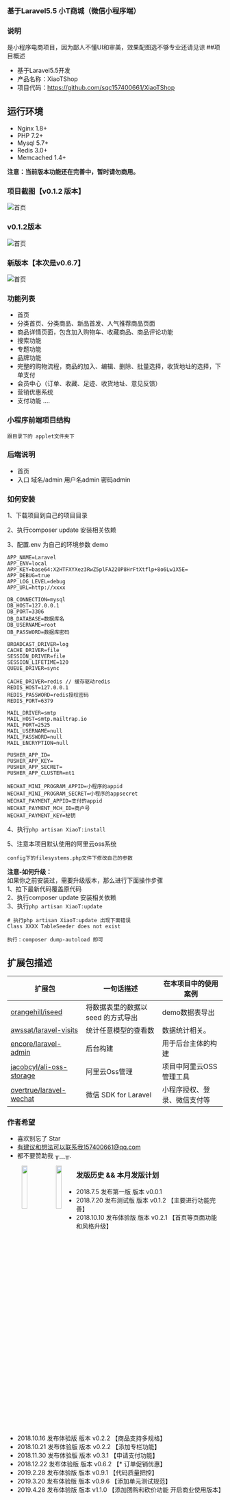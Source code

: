 ### 基于Laravel5.5 小T商城（微信小程序端）
### 说明
是小程序电商项目，因为鄙人不懂UI和审美，效果配图选不够专业还请见谅
##项目概述
+ 基于Laravel5.5开发
+ 产品名称：XiaoTShop
+ 项目代码：https://github.com/sqc157400661/XiaoTShop

## 运行环境
- Nginx 1.8+
- PHP 7.2+
- Mysql 5.7+
- Redis 3.0+
- Memcached 1.4+

**注意：当前版本功能还在完善中，暂时请勿商用。**

### 项目截图【v0.1.2 版本】

![首页](https://xiaot-static.oss-cn-hangzhou.aliyuncs.com/XiaoT/show/Xiaot_img%20111.jpg)

### v0.1.2版本

![首页](https://xiaot-static.oss-cn-hangzhou.aliyuncs.com/XiaoT/show/gh_667b391a9af7_344.jpg)

### 新版本【本次是v0.6.7】

![首页](https://xiaot-static.oss-cn-hangzhou.aliyuncs.com/XiaoT/show/gh_ed3c26c094b2_344.jpg)

### 功能列表
+ 首页
+ 分类首页、分类商品、新品首发、人气推荐商品页面
+ 商品详情页面，包含加入购物车、收藏商品、商品评论功能
+ 搜索功能
+ 专题功能
+ 品牌功能
+ 完整的购物流程，商品的加入、编辑、删除、批量选择，收货地址的选择，下单支付
+ 会员中心（订单、收藏、足迹、收货地址、意见反馈）
+ 营销优惠系统
+ 支付功能
....

### 小程序前端项目结构
```
跟目录下的 applet文件夹下
```

### 后端说明
+ 首页
+ 入口  域名/admin  用户名admin  密码admin


### 如何安装

1、下载项目到自己的项目目录

2、执行composer update 安装相关依赖

3、配置.env 为自己的环境参数
    demo
  ```
  APP_NAME=Laravel
  APP_ENV=local
  APP_KEY=base64:X2HTFXYXez3RwZ5plFA220P8HrFtXtflp+8o6Lw1X5E=
  APP_DEBUG=true
  APP_LOG_LEVEL=debug
  APP_URL=http://xxxx
  
  DB_CONNECTION=mysql
  DB_HOST=127.0.0.1
  DB_PORT=3306
  DB_DATABASE=数据库名
  DB_USERNAME=root
  DB_PASSWORD=数据库密码
  
  BROADCAST_DRIVER=log
  CACHE_DRIVER=file
  SESSION_DRIVER=file
  SESSION_LIFETIME=120
  QUEUE_DRIVER=sync
  
  CACHE_DRIVER=redis // 缓存驱动redis
  REDIS_HOST=127.0.0.1
  REDIS_PASSWORD=redis授权密码
  REDIS_PORT=6379
  
  MAIL_DRIVER=smtp
  MAIL_HOST=smtp.mailtrap.io
  MAIL_PORT=2525
  MAIL_USERNAME=null
  MAIL_PASSWORD=null
  MAIL_ENCRYPTION=null
  
  PUSHER_APP_ID=
  PUSHER_APP_KEY=
  PUSHER_APP_SECRET=
  PUSHER_APP_CLUSTER=mt1
  
  WECHAT_MINI_PROGRAM_APPID=小程序的appid
  WECHAT_MINI_PROGRAM_SECRET=小程序的appsecret
  WECHAT_PAYMENT_APPID=支付的appid
  WECHAT_PAYMENT_MCH_ID=商户号
  WECHAT_PAYMENT_KEY=秘钥

  ```

4、执行`php artisan XiaoT:install`

5、注意本项目默认使用的阿里云oss系统
```
config下的filesystems.php文件下修改自己的参数
```


**注意-如何升级：**<br>
如果你之前安装过，需要升级版本，那么进行下面操作步骤<br>
1、拉下最新代码覆盖原代码<br>
2、执行composer update 安装相关依赖<br>
3、执行`php artisan XiaoT:update`

```
# 执行php artisan XiaoT:update 出现下面错误
Class XXXX TableSeeder does not exist

执行：composer dump-autoload 即可
```

## 扩展包描述

| 扩展包 | 一句话描述 | 在本项目中的使用案例 |  
| --- | --- | --- |   
| [orangehill/iseed](https://github.com/orangehill/iseed) | 将数据表里的数据以 seed 的方式导出 | demo数据表导出 |
| [awssat/laravel-visits](https://github.com/awssat/laravel-visits) | 统计任意模型的查看数 | 数据统计相关。 |
|[encore/laravel-admin](https://github.com/z-song/laravel-admin)| 后台构建 | 用于后台主体的构建 |
| [jacobcyl/ali-oss-storage](https://github.com/jacobcyl/Aliyun-oss-storage) | 阿里云Oss管理 | 项目中阿里云OSS管理工具 |
| [overtrue/laravel-wechat](https://github.com/overtrue/laravel-wechat) | 微信 SDK for Laravel | 小程序授权、登录、微信支付等 |

### 作者希望
+ 喜欢别忘了 Star
+ 有建议和想法可以联系我157400661@qq.com
+ 都不要赞助我 ╥﹏╥.

<center>
<img src="https://xiaot-static.oss-cn-hangzhou.aliyuncs.com/XiaoT/minepay.jpg" width="16%" height="16%" style="float:left;margin:-left:20px;" />
<img src="https://xiaot-static.oss-cn-hangzhou.aliyuncs.com/XiaoT/alipay.png" width="16%" height="16%" style="float:left;margin:-left:20px;" />
</center>

### 发版历史 && 本月发版计划
+ 2018.7.5    发布第一版  版本 v0.0.1
+ 2018.7.20   发布测试版  版本 v0.1.2  【主要进行功能完善】
+ 2018.10.10  发布体验版  版本 v0.2.1  【首页等页面功能和风格升级】
+ 2018.10.16  发布体验版  版本 v0.2.2  【商品支持多规格】
+ 2018.10.21  发布体验版  版本 v0.2.2  【添加专栏功能】
+ 2018.11.30  发布体验版  版本 v0.3.1  【申请支付功能】
+ 2018.12.22  发布体验版  版本 v0.6.2  【* 订单促销优惠】
+ 2019.2.28  发布体验版  版本 v0.9.1  【代码质量把控】
+ 2019.3.20  发布体验版  版本 v0.9.6  【添加单元测试规范】
+ 2019.4.28  发布体验版  版本 v1.1.0  【添加团购和砍价功能 开启商业使用版本】
